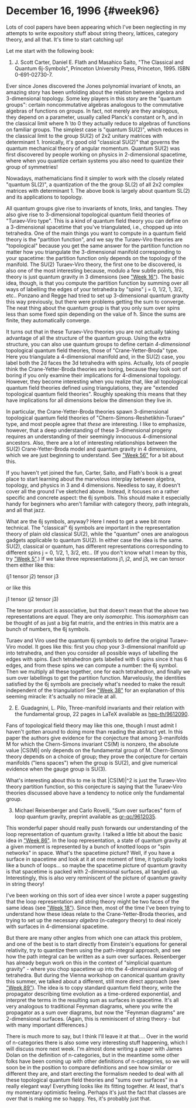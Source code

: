 # December 16, 1996 {#week96}

Lots of cool papers have been appearing which I've been neglecting in
my attempts to write expository stuff about string theory, lattices,
category theory, and all that. It's time to start catching up!

Let me start with the following book:

1) J. Scott Carter, Daniel E. Flath and Masahico Saito, "The Classical
and Quantum 6j-Symbols", Princeton University Press, Princeton, 1995.
ISBN 0-691-02730-7.

Ever since Jones discovered the Jones polynomial invariant of knots, an
amazing story has been unfolding about the relation between algebra and
3-dimensional topology. Some key players in this story are the "quantum
groups": certain noncommutative algebras analogous to the commutative
algebras of functions on groups. In fact, not merely are they analogous,
they depend on a parameter, usually called Planck's constant or ħ, and
in the classical limit where ħ \to 0 they actually reduce to algebras of
functions on familiar groups. The simplest case is "quantum SU(2)",
which reduces in the classical limit to the group SU(2) of 2x2 unitary
matrices with determinant 1. Ironically, it's good old "classical
SU(2)" that governs the quantum mechanical theory of angular momentum.
Quantum SU(2) was first discovered by people working on physics in
2-dimensional spacetime, where when you quantize certain systems you
also need to quantize their group of symmetries!

Nowadays, mathematicians find it simpler to work with the closely
related "quantum SL(2)", a quantization of the the group SL(2) of all
2x2 complex matrices with determinant 1. The above book is largely about
quantum SL(2) and its applications to topology.

All quantum groups give rise to invariants of knots, links, and tangles.
They also give rise to 3-dimensional topological quantum field theories
of "Turaev-Viro type". This is a kind of quantum field theory you can
define on a 3-dimensional spacetime that you've triangulated, i.e.,
chopped up into tetrahedra. One of the main things you want to compute
in a quantum field theory is the "partition function", and we say the
Turaev-Viro theories are "topological" because you get the same answer
for the partition function no matter how you triangulate the
3-dimensional manifold corresponding to your spacetime: the partition
function only depends on the topology of the manifold. The SU(2)
Turaev-Viro theory, the first one to be discovered, is also one of the
most interesting because, modulo a few subtle points, this theory is
just quantum gravity in 3 dimensions (see ["Week 16"](#week16)).
The basic idea, though, is that you compute the partition function by
summing over all ways of labelling the edges of your tetrahedra by
"spins" j = 0, 1/2, 1, 3/2, etc.. Ponzano and Regge had tried to set
up 3-dimensional quantum gravity this way previously, but there were
problems getting the sum to converge. The neat thing about the quantum
group is that you only sum over spins less than some fixed spin
depending on the value of ħ. Since the sums are finite, they
automatically converge.

It turns out that in these Turaev-Viro theories you are not actually
taking advantage of all the structure of the quantum group. Using the
extra structure, you can also use quantum groups to define certain
*4-dimensional* topological quantum field theories, those of
"Crane-Yetter-Broda" type. Here you triangulate a 4-dimensional
manifold and, in the SU(2) case, you label both the 2d faces the 3d
tetrahedra with spins. Actually, lots of people think the
Crane-Yetter-Broda theories are boring, because they look sort of boring
if you only examine their implications for 4-dimensional topology.
However, they become interesting when you realize that, like all
topological quantum field theories defined using triangulations, they
are "extended topological quantum field theories". Roughly speaking
this means that they have implications for all dimensions below the
dimension they live in.

In particular, the Crane-Yetter-Broda theories spawn 3-dimensional
topological quantum field theories of
"Chern-Simons-Reshetikhin-Turaev" type, and most people agree that
*these* are interesting. I like to emphasize, however, that a deep
understanding of these 3-dimensional progeny requires an understanding
of their seemingly innocuous 4-dimensional ancestors. Also, there are a
lot of interesting relationships between the SU(2) Crane-Yetter-Broda
model and quantum gravity in 4 dimensions, which we are just beginning
to understand. See ["Week 56"](#week56) for a bit about this.

If you haven't yet joined the fun, Carter, Saito, and Flath's book is
a great place to start learning about the marvelous interplay between
algebra, topology, and physics in 3 and 4 dimensions. Needless to say,
it doesn't cover all the ground I've sketched above. Instead, it
focuses on a rather specific and concrete aspect: the 6j symbols. This
should make it especially handy for beginners who aren't familiar with
category theory, path integrals, and all that jazz.

What are the 6j symbols, anyway? Here I need to get a wee bit more
technical. The "classical" 6j symbols are important in the
representation theory of plain old classical SU(2), while the
"quantum" ones are analogous gadgets applicable to quantum SU(2). In
either case the idea is the same. SU(2), classical or quantum, has
different representations corresponding to different spins j = 0, 1/2,
1, 3/2, etc.. (If you don't know what I mean by this, try
["Week 5"](#week5).) If we take three representations j1, j2, and
j3, we can tensor them either like this:

(j1 tensor j2) tensor j3

or like this

j1 tensor (j2 tensor j3)

The tensor product is associative, but that doesn't mean that the above
two representations are *equal*. They are only *isomorphic*. This
*isomorphism* can be thought of as just a big fat matrix, and the
entries in this matrix are a bunch of numbers, the 6j symbols.

Turaev and Viro used the quantum 6j symbols to define the original
Turaev-Viro model. It goes like this: first you chop your 3-dimensional
manifold up into tetrahedra, and then you consider all possible ways of
labelling the edges with spins. Each tetrahedron gets labelled with 6
spins since it has 6 edges, and from these spins we can compute a
number: the 6j symbol. Then we multiply all these together, one for each
tetrahedron, and finally we sum over labellings to get the partition
function. Marvelously, the identities satisfied by the 6j symbols are
precisely what's needed to make the result independent of the
triangulation! See ["Week 38"](#week38) for an explanation of this
seeming miracle: it's actually no miracle at all.

2) E. Guadagnini, L. Pilo, Three-manifold invariants and their relation
with the fundamental group, 22 pages in LaTeX available as
[hep-th/9612090](http://xxx.lanl.gov/ps/hep-th/9612090).

Fans of topological field theory may like this one, though I must admit
I haven't gotten around to doing more than reading the abstract yet. In
this paper the authors give evidence for the conjecture that among
3-manifolds M for which the Chern-Simons invariant CS(M) is nonzero, the
absolute value \|CS(M)\| only depends on the fundamental group of M.
Chern-Simons theory depends on a choice of group; they prove the
conjecture for certain manifolds ("lens spaces") when the group is
SU(2), and give numerical evidence when the gauge group is SU(3).

What's interesting about this to me is that \|CS(M)\|\^2 is just the
Turaev-Viro theory partition function, so this conjecture is saying that
the Turaev-Viro theories discussed above have a tendency to notice only
the fundamental group.

3) Michael Reisenberger and Carlo Rovelli, "Sum over surfaces" form
of loop quantum gravity, preprint available as
[gr-qc/9612035](http://xxx.lanl.gov/ps/gr-qc/9612035).

This wonderful paper should really push forwards our understanding of
the loop representation of quantum gravity. I talked a little bit about
the basic idea in ["Week 86"](#week86). In the loop representation,
a state of quantum gravity at a given moment is represented by a bunch
of knotted loops or "spin networks" in space. What's the spacetime
picture? Well, if you have a surface in spacetime and look at it at one
moment of time, it typically looks like a bunch of loops... so maybe
the spacetime picture of quantum gravity is that spacetime is packed
with 2-dimensional surfaces, all tangled up. Interestingly, this is also
very reminiscent of the picture of quantum gravity in string theory!

I've been working on this sort of idea ever since I wrote a paper
suggesting that the loop representation and string theory might be two
faces of the same ideas (see ["Week 18"](#week18)). Since then,
most of the time I've been trying to understand how these ideas relate
to the Crane-Yetter-Broda theories, and trying to set up the necessary
*algebra* (n-category theory) to deal nicely with surfaces in
4-dimensional spacetime.

But there are many other angles from which one can attack this problem,
and one of the best is to start directly from Einstein's equations for
general relativity, try to quantize them using the path-integral
approach, and see how the path integral can be written as a sum over
surfaces. Reisenberger has already begun work on this in the context of
"simplicial quantum gravity" - where you chop spacetime up into the
4-dimensional analog of tetrahedra. But during the Vienna workshop on
canonical quantum gravity this summer, we talked about a different,
still more direct approach (see ["Week 89"](#week89)). The idea is
to copy standard quantum field theory, write the propagator describing
time evolution as a time-ordered exponential, and interpret the terms in
the resulting sum as surfaces in spacetime. It's all very analogous to
traditional Feynman diagrams, where you write the propagator as a sum
over diagrams, but now the "Feynman diagrams" are 2-dimensional
surfaces. (Again, this is reminiscent of string theory - but with many
important differences.)

There is much more to say, but I think I'll leave it at that.... Over
in the world of n-categories there is also some very interesting stuff
happening, which I will discuss more next week. I'm almost done writing
a paper with James Dolan on the definition of n-categories, but in the
meantime some other folks have been coming up with other definitions of
n-categories, so we will soon be in the position to compare definitions
and see how similar or different they are, and start erecting the
formalism needed to deal with all these topological quantum field
theories and "sums over surfaces" in a really elegant way! Everything
looks like its fitting together. At least, that's my momentary
optimistic feeling. Perhaps it's just the fact that classes are over
that is making me so happy. Yes, it's probably just that.
